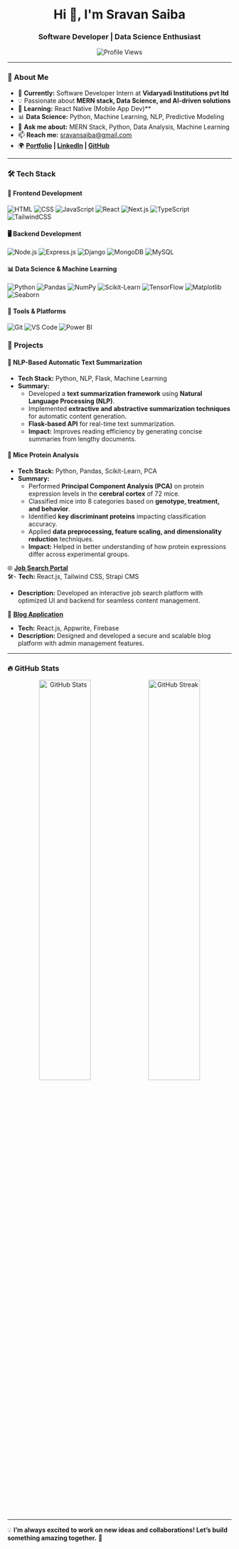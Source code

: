 <h1 align="center">Hi 👋, I'm Sravan Saiba</h1>
<h3 align="center">Software Developer | Data Science Enthusiast</h3>

<p align="center">
  <img src="https://komarev.com/ghpvc/?username=sravansaiba&label=Profile%20views&color=0e75b6&style=flat" alt="Profile Views" />
</p>

---

### 🚀 About Me
- 🔭 **Currently:** Software Developer Intern at **Vidaryadi Institutions pvt ltd**
- 💡 Passionate about **MERN stack, Data Science, and AI-driven solutions**
- 🌱 **Learning:** React Native (Mobile App Dev)**  
- 📊 **Data Science:** Python, Machine Learning, NLP, Predictive Modeling  
- 💬 **Ask me about:** MERN Stack, Python, Data Analysis, Machine Learning  
- 📫 **Reach me:** [sravansaiba@gmail.com](mailto:sravansaiba@gmail.com)  
- 🌍 **[Portfolio](#) | [LinkedIn](https://linkedin.com/in/sravansaiba) | [GitHub](https://github.com/sravansaiba)**  

---

### 🛠️ Tech Stack

#### **🎨 Frontend Development**
![HTML](https://img.shields.io/badge/-HTML5-E34F26?style=flat&logo=html5&logoColor=white)
![CSS](https://img.shields.io/badge/-CSS3-1572B6?style=flat&logo=css3&logoColor=white)
![JavaScript](https://img.shields.io/badge/-JavaScript-F7DF1E?style=flat&logo=javascript&logoColor=black)
![React](https://img.shields.io/badge/-ReactJS-61DAFB?style=flat&logo=react&logoColor=black)
![Next.js](https://img.shields.io/badge/-Next.js-000000?style=flat&logo=next.js&logoColor=white)
![TypeScript](https://img.shields.io/badge/-TypeScript-3178C6?style=flat&logo=typescript)
![TailwindCSS](https://img.shields.io/badge/-TailwindCSS-38B2AC?style=flat&logo=tailwind-css&logoColor=white)

#### **🖥️ Backend Development**
![Node.js](https://img.shields.io/badge/-Node.js-339933?style=flat&logo=node.js&logoColor=white)
![Express.js](https://img.shields.io/badge/-Express.js-000000?style=flat&logo=express&logoColor=white)
![Django](https://img.shields.io/badge/-Django-092E20?style=flat&logo=django&logoColor=white)
![MongoDB](https://img.shields.io/badge/-MongoDB-47A248?style=flat&logo=mongodb&logoColor=white)
![MySQL](https://img.shields.io/badge/-MySQL-4479A1?style=flat&logo=mysql&logoColor=white)

#### **📊 Data Science & Machine Learning**
![Python](https://img.shields.io/badge/-Python-3776AB?style=flat&logo=python&logoColor=white)
![Pandas](https://img.shields.io/badge/-Pandas-150458?style=flat&logo=pandas)
![NumPy](https://img.shields.io/badge/-NumPy-013243?style=flat&logo=numpy)
![Scikit-Learn](https://img.shields.io/badge/-Scikit--Learn-F7931E?style=flat&logo=scikit-learn)
![TensorFlow](https://img.shields.io/badge/-TensorFlow-FF6F00?style=flat&logo=tensorflow)
![Matplotlib](https://img.shields.io/badge/-Matplotlib-11557C?style=flat&logo=matplotlib)
![Seaborn](https://img.shields.io/badge/-Seaborn-00758F?style=flat)

#### **🔧 Tools & Platforms**
![Git](https://img.shields.io/badge/-Git-F05032?style=flat&logo=git&logoColor=white)
![VS Code](https://img.shields.io/badge/-VS%20Code-007ACC?style=flat&logo=visual-studio-code&logoColor=white)
![Power BI](https://img.shields.io/badge/-Power%20BI-F2C811?style=flat&logo=power-bi&logoColor=black)



### 📌 Projects

#### 📝 **NLP-Based Automatic Text Summarization**
- **Tech Stack:** Python, NLP, Flask, Machine Learning  
- **Summary:**  
  - Developed a **text summarization framework** using **Natural Language Processing (NLP)**.  
  - Implemented **extractive and abstractive summarization techniques** for automatic content generation.  
  - **Flask-based API** for real-time text summarization.  
  - **Impact:** Improves reading efficiency by generating concise summaries from lengthy documents.
 
#### 🧠 **Mice Protein Analysis**
- **Tech Stack:** Python, Pandas, Scikit-Learn, PCA  
- **Summary:**  
  - Performed **Principal Component Analysis (PCA)** on protein expression levels in the **cerebral cortex** of 72 mice.  
  - Classified mice into 8 categories based on **genotype, treatment, and behavior**.  
  - Identified **key discriminant proteins** impacting classification accuracy.  
  - Applied **data preprocessing, feature scaling, and dimensionality reduction** techniques.  
  - **Impact:** Helped in better understanding of how protein expressions differ across experimental groups.

🌐 **[Job Search Portal](#)**  
🛠- **Tech:** React.js, Tailwind CSS, Strapi CMS  
 - **Description:** Developed an interactive job search platform with optimized UI and backend for seamless content management.  

📝 **[Blog Application](#)**  
- **Tech:** React.js, Appwrite, Firebase  
-  **Description:** Designed and developed a secure and scalable blog platform with admin management features.


---

### 🔥 GitHub Stats

<p align="center">
  <img src="https://github-readme-stats.vercel.app/api?username=sravansaiba&show_icons=true&theme=radical" alt="GitHub Stats" width="48%"/>
  <img src="https://github-readme-streak-stats.herokuapp.com/?user=sravansaiba&theme=radical" alt="GitHub Streak" width="48%"/>
</p>

---



💡 **I’m always excited to work on new ideas and collaborations! Let’s build something amazing together.** 🚀
